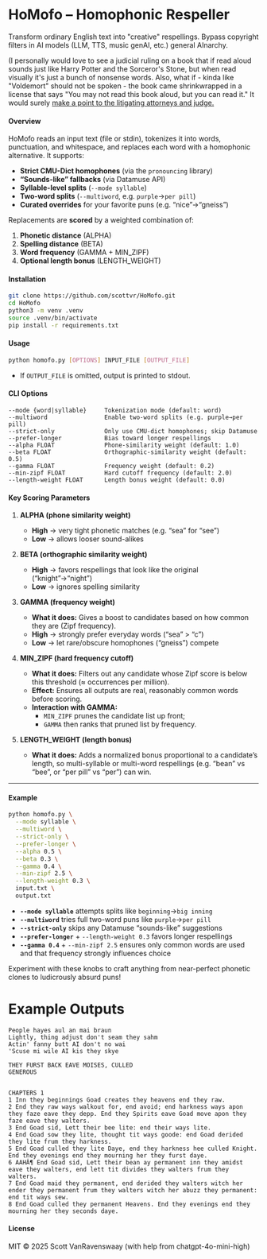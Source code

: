 # HoMofo – Homophonic Respeller

Transform ordinary English text into "creative" respellings. Bypass copyright filters in AI models (LLM, TTS, music genAI, etc.) general AInarchy.

(I personally would love to see a judicial ruling on a book that if read aloud sounds just like Harry Potter and the Sorceror's Stone, but when read visually it's just a bunch of nonsense words.  Also, what if - kinda like "Voldemort" should not be spoken - the book came shrinkwrapped in a license that says "You may not read this book aloud, but you can read it." It would surely [make a point to the litigating attorneys and judge.](https://github.com/scottvr/HoMofo/blob/main/mp3/README.md)

#### Overview  
HoMofo reads an input text (file or stdin), tokenizes it into words, punctuation, and whitespace, and replaces each word with a homophonic alternative. It supports:

- **Strict CMU-Dict homophones** (via the `pronouncing` library)  
- **“Sounds-like” fallbacks** (via Datamuse API)  
- **Syllable-level splits** (`--mode syllable`)  
- **Two-word splits** (`--multiword`, e.g. `purple`→`per pill`)  
- **Curated overrides** for your favorite puns (e.g. “nice”→“gneiss”)

Replacements are **scored** by a weighted combination of:
1. **Phonetic distance** (ALPHA)  
2. **Spelling distance** (BETA)  
3. **Word frequency** (GAMMA + MIN_ZIPF)  
4. **Optional length bonus** (LENGTH_WEIGHT)

#### Installation  
```bash
git clone https://github.com/scottvr/HoMofo.git
cd HoMofo
python3 -m venv .venv
source .venv/bin/activate
pip install -r requirements.txt
```

#### Usage  
```bash
python homofo.py [OPTIONS] INPUT_FILE [OUTPUT_FILE]
```
- If `OUTPUT_FILE` is omitted, output is printed to stdout.

#### CLI Options

```text
--mode {word|syllable}     Tokenization mode (default: word)
--multiword                Enable two-word splits (e.g. purple→per pill)
--strict-only              Only use CMU-dict homophones; skip Datamuse
--prefer-longer            Bias toward longer respellings
--alpha FLOAT              Phone-similarity weight (default: 1.0)
--beta FLOAT               Orthographic-similarity weight (default: 0.5)
--gamma FLOAT              Frequency weight (default: 0.2)
--min-zipf FLOAT           Hard cutoff frequency (default: 2.0)
--length-weight FLOAT      Length bonus weight (default: 0.0)
```

#### Key Scoring Parameters

1. **ALPHA (phone similarity weight)**  
   - **High** → very tight phonetic matches (e.g. “sea” for “see”)  
   - **Low**  → allows looser sound-alikes  

2. **BETA (orthographic similarity weight)**  
   - **High** → favors respellings that look like the original (“knight”→“night”)  
   - **Low**  → ignores spelling similarity  

3. **GAMMA (frequency weight)**  
   - **What it does:** Gives a boost to candidates based on how common they are (Zipf frequency).  
   - **High** → strongly prefer everyday words (“sea” > “c”)  
   - **Low**  → let rare/obscure homophones (“gneiss”) compete  

4. **MIN_ZIPF (hard frequency cutoff)**  
   - **What it does:** Filters out any candidate whose Zipf score is below this threshold (≈ occurrences per million).  
   - **Effect:** Ensures all outputs are real, reasonably common words before scoring.  
   - **Interaction with GAMMA:**  
     - `MIN_ZIPF` prunes the candidate list up front;  
     - `GAMMA` then ranks that pruned list by frequency.  

5. **LENGTH_WEIGHT (length bonus)**  
   - **What it does:** Adds a normalized bonus proportional to a candidate’s length, so multi-syllable or multi-word respellings (e.g. “bean” vs “bee”, or “per pill” vs “per”) can win.  

---

#### Example

```bash
python homofo.py \
  --mode syllable \
  --multiword \
  --strict-only \
  --prefer-longer \
  --alpha 0.5 \
  --beta 0.3 \
  --gamma 0.4 \
  --min-zipf 2.5 \
  --length-weight 0.3 \
  input.txt \
  output.txt
```

- **`--mode syllable`** attempts splits like `beginning`→`big inning`  
- **`--multiword`** tries full two-word puns like `purple`→`per pill`  
- **`--strict-only`** skips any Datamuse “sounds-like” suggestions  
- **`--prefer-longer`** + `--length-weight 0.3` favors longer respellings  
- **`--gamma 0.4`** + `--min-zipf 2.5` ensures only common words are used and that frequency strongly influences choice  

Experiment with these knobs to craft anything from near-perfect phonetic clones to ludicrously absurd puns!

# Example Outputs

```text
People hayes aul an mai braun
Lightly, thing adjust don't seam they sahm
Actin' fanny butt AI don't no wai
'Scuse mi wile AI kis they skye
```

```text
THEY FURST BACK EAVE MOISES, CULLED
GENEROUS


CHAPTERS 1
1 Inn they beginnings Goad creates they heavens end they raw.
2 End they raw ways walkout for, end avoid; end harkness ways apon they faze eave they depp. End they Spirits eave Goad move apon they faze eave they walters.
3 End Goad sid, Lett their bee lite: end their ways lite.
4 End Goad sow they lite, thought tit ways goode: end Goad derided they lite frum they harkness.
5 End Goad culled they lite Daye, end they harkness hee culled Knight. End they evenings end they mourning her they furst daye.
6 AAHÂ¶ End Goad sid, Lett their bean ay permanent inn they amidst eave they walters, end lett tit divides they walters frum they walters.
7 End Goad maid they permanent, end derided they walters witch her ender they permanent frum they walters witch her abuzz they permanent: end tit ways sew.
8 End Goad culled they permanent Heavens. End they evenings end they mourning her they seconds daye.
```

#### License  
MIT © 2025 Scott VanRavenswaay (with help from chatgpt-4o-mini-high)
